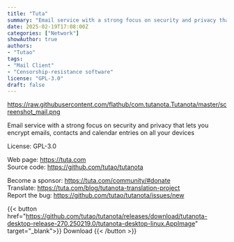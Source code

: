 ```yaml
---
title: "Tuta"
summary: "Email service with a strong focus on security and privacy that lets you encrypt emails, contacts and calendar entries on all your devices."
date: 2025-02-19T17:08:00Z
categories: ["Network"]
showAuthor: true
authors:
- "Tutao"
tags: 
- "Mail Client"
- "Censorship-resistance software"
license: "GPL-3.0"
draft: false
---
```


https://raw.githubusercontent.com/flathub/com.tutanota.Tutanota/master/screenshot_mail.png

Email service with a strong focus on security and privacy that lets you encrypt emails, contacts and calendar entries on all your devices

License: GPL-3.0

Web page: <https://tuta.com>  
Source code: <https://github.com/tutao/tutanota>

Become a sponsor: <https://tuta.com/community/#donate>  
Translate: <https://tuta.com/blog/tutanota-translation-project>  
Report the bug: <https://github.com/tutao/tutanota/issues/new>  

{{< button href="https://github.com/tutao/tutanota/releases/download/tutanota-desktop-release-270.250219.0/tutanota-desktop-linux.AppImage" target="_blank">}}
Download
{{< /button >}}